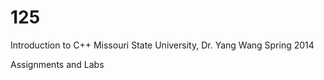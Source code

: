 # 125
Introduction to C++
Missouri State University, Dr. Yang Wang
Spring 2014

Assignments and Labs
